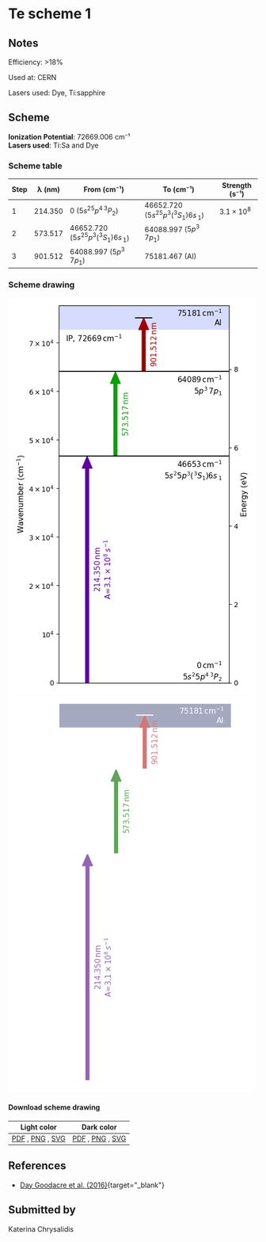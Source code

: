 # Te scheme 1

## Notes

Efficiency: >18%

Used at: CERN

Lasers used: Dye, Ti:sapphire





## Scheme

**Ionization Potential**: 72669.006 cm⁻¹  
**Lasers used**: Ti:Sa and Dye

### Scheme table

| Step | λ (nm)  |             From (cm⁻¹)             |              To (cm⁻¹)              |   Strength (s⁻¹)    |
| ---- | ------- | ----------------------------------- | ----------------------------------- | ------------------- |
| 1    | 214.350 | 0 ($5s^25p^4\,^3P_2$)               | 46652.720 ($5s^25p^3(^3S_1)6s\,_1$) | $3.1 \times 10^{8}$ |
| 2    | 573.517 | 46652.720 ($5s^25p^3(^3S_1)6s\,_1$) | 64088.997 ($5p^3\,7p_1$)            |                     |
| 3    | 901.512 | 64088.997 ($5p^3\,7p_1$)            | 75181.467 (AI)                      |                     |


### Scheme drawing

![te scheme, light mode](te-001/te-001-light.png#only-light)
![te scheme, dark mode](te-001/te-001-dark-web.png#only-dark)

#### Download scheme drawing

|                                            Light color                                            |                                           Dark color                                           |
| ------------------------------------------------------------------------------------------------- | ---------------------------------------------------------------------------------------------- |
| [PDF](te-001/te-001-light.pdf) , [PNG](te-001/te-001-light.png) , [SVG](te-001/te-001-light.svg)  | [PDF](te-001/te-001-dark.pdf) , [PNG](te-001/te-001-dark.png) , [SVG](te-001/te-001-dark.svg)  |


## References

  - [Day Goodacre et al. (2016)](https://doi.org/10.1016/j.nima.2015.10.066){target="_blank"}



## Submitted by

Katerina Chrysalidis

